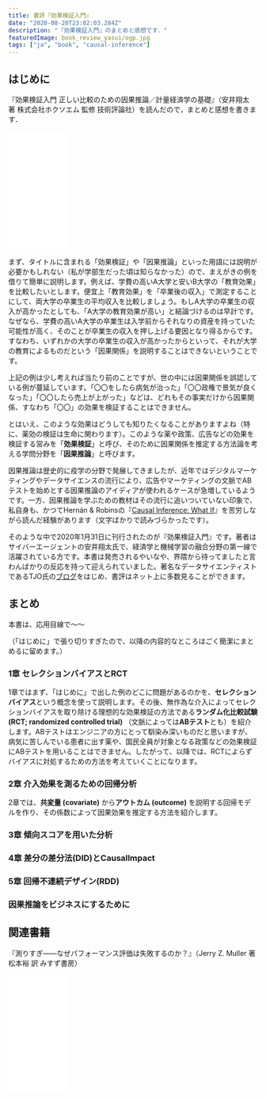 ```yaml
---
title: 書評『効果検証入門』
date: "2020-08-20T23:02:03.284Z"
description: "『効果検証入門』のまとめと感想です．"
featuredImage: book_review_yasui/ogp.jpg
tags: ["ja", "book", "causal-inference"]
---
```

## はじめに

『効果検証入門 正しい比較のための因果推論／計量経済学の基礎』（安井翔太 著 株式会社ホクソエム 監修 技術評論社）を読んだので，まとめと感想を書きます．

<iframe style="width:120px;height:240px;" marginwidth="0" marginheight="0" scrolling="no" frameborder="0" src="//rcm-fe.amazon-adsystem.com/e/cm?lt1=_blank&bc1=000000&IS2=1&bg1=FFFFFF&fc1=000000&lc1=0000FF&t=hippocampus09-22&language=ja_JP&o=9&p=8&l=as4&m=amazon&f=ifr&ref=as_ss_li_til&asins=B0834JN23Y&linkId=35022c21b344c6be11cad5d4c6a15cc4"></iframe>

まず、タイトルに含まれる「効果検証」や「因果推論」といった用語には説明が必要かもしれない（私が学部生だった頃は知らなかった）ので、まえがきの例を借りて簡単に説明します。例えば、学費の高いA大学と安いB大学の「教育効果」を比較したいとします。便宜上「教育効果」を「卒業後の収入」で測定することにして、両大学の卒業生の平均収入を比較しましょう。もしA大学の卒業生の収入が高かったとしても、「A大学の教育効果が高い」と結論づけるのは早計です。なぜなら、学費の高いA大学の卒業生は入学前からそれなりの資産を持っていた可能性が高く、そのことが卒業生の収入を押し上げる要因となり得るからです。すなわち、いずれかの大学の卒業生の収入が高かったからといって、それが大学の教育によるものだという「因果関係」を説明することはできないということです。

上記の例は少し考えれば当たり前のことですが、世の中には因果関係を誤認している例が蔓延しています。「〇〇をしたら病気が治った」「〇〇政権で景気が良くなった」「〇〇したら売上が上がった」などは、どれもその事実だけから因果関係、すなわち「〇〇」の効果を検証することはできません。

とはいえ、このような効果はどうしても知りたくなることがありますよね（特に、薬効の検証は生命に関わります）。このような薬や政策、広告などの効果を検証する営みを「**効果検証**」と呼び、そのために因果関係を推定する方法論を考える学問分野を「**因果推論**」と呼びます。

因果推論は歴史的に疫学の分野で発展してきましたが、近年ではデジタルマーケティングやデータサイエンスの流行により、広告やマーケティングの文脈でABテストを始めとする因果推論のアイディアが使われるケースが急増しているようです。一方、因果推論を学ぶための教材はその流行に追いついていない印象で、私自身も、かつてHernán & Robinsの『[Causal Inference: What If](https://www.hsph.harvard.edu/miguel-hernan/causal-inference-book/)』を苦労しながら読んだ経験があります（文字ばかりで読みづらかったです）。

そのような中で2020年1月31日に刊行されたのが『効果検証入門』です。著者はサイバーエージェントの安井翔太氏で、経済学と機械学習の融合分野の第一線で活躍されている方です。本書は発売されるやいなや、界隈から待ってましたと言わんばかりの反応を持って迎えられていました。著名なデータサイエンティストであるTJO氏の[ブログ](https://tjo.hatenablog.com/entry/2020/01/24/190000)をはじめ、書評はネット上に多数見ることができます。

## まとめ
本書は、応用目線で〜〜

（「はじめに」で張り切りすぎたので、以降の内容的なところはごく簡潔にまとめるに留めます。）
### 1章 セレクションバイアスとRCT
1章ではまず、「はじめに」で出した例のどこに問題があるのかを、**セレクションバイアス**という概念を使って説明します。その後、無作為な介入によってセレクションバイアスを取り除ける理想的な効果検証の方法である**ランダム化比較試験 (RCT; randomized controlled trial)** （文脈によっては**ABテスト**とも）を紹介します。ABテストはエンジニアの方にとって馴染み深いものだと思いますが、病気に苦しんでいる患者に出す薬や、国民全員が対象となる政策などの効果検証にABテストを用いることはできません。したがって、以降では、RCTによらずバイアスに対処するための方法を考えていくことになります。

### 2章 介入効果を測るための回帰分析
2章では、**共変量 (covariate)** から**アウトカム (outcome)** を説明する回帰モデルを作り、その係数によって因果効果を推定する方法を紹介します。

### 3章 傾向スコアを用いた分析
### 4章 差分の差分法(DID)とCausalImpact
### 5章 回帰不連続デザイン(RDD)
### 因果推論をビジネスにするために

## 関連書籍
『測りすぎ――なぜパフォーマンス評価は失敗するのか？』（Jerry Z. Muller 著 松本裕 訳 みすず書房）

<iframe style="width:120px;height:240px;" marginwidth="0" marginheight="0" scrolling="no" frameborder="0" src="//rcm-fe.amazon-adsystem.com/e/cm?lt1=_blank&bc1=000000&IS2=1&bg1=FFFFFF&fc1=000000&lc1=0000FF&t=hippocampus09-22&language=ja_JP&o=9&p=8&l=as4&m=amazon&f=ifr&ref=as_ss_li_til&asins=4622087936&linkId=bf0bd2b99ec95dd1235912a91d294eaa"></iframe>